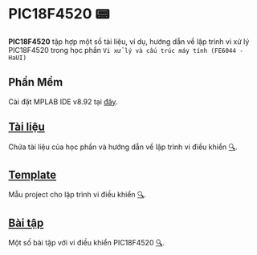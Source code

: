 # PIC18F4520 📟

**PIC18F4520** tập hợp một số tài liệu, ví dụ, hướng dẫn về lập trình vi xử lý PIC18F4520 trong học phần `Vi xử lý và cấu trúc máy tính (FE6044 - HaUI)`

## Phần Mềm

Cài đặt MPLAB IDE v8.92 tại [đây](https://ww1.microchip.com/downloads/en/DeviceDoc/MPLAB_IDE_8_92.zip).

## [Tài liệu](Docs)

Chứa tài liệu của học phần và hướng dẫn về lập trình vi điều khiển [🔍](Docs).

## [Template](0_Template)

Mẫu project cho lập trình vi điều khiển [🔍](Template).

## [Bài tập](BaiTap/BaiTap.md)

Một số bài tập với vi điều khiển PIC18F4520 [🔍](BaiTap.md).
